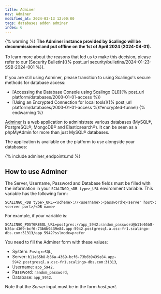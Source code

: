 ```yaml
---
title: Adminer
nav: Adminer
modified_at: 2024-03-13 12:00:00
tags: databases addon adminer
index: 6
---
```


{% warning %}
**The Adminer instance provided by Scalingo will be decommissioned and put
offline on the 1st of April 2024 (2024-04-01).**\
\
To learn more about the reasons that led us to make this decision, please refer
to our [Security Bulletin]({% post_url security/bulletins/2024-01-23-SSB-2024-001 %}).\
\
If you are still using Adminer, please transition to using Scalingo's secure
methods for database access:
- [Accessing the Database Console using Scalingo CLI]({% post_url platform/databases/2000-01-01-access %})
- [Using an Encrypted Connection for local tools]({% post_url platform/databases/2000-01-01-access %}#encrypted-tunnel)
{% endwarning %}

[Adminer](https://www.adminer.org/) is a web application to administrate various databases (MySQL®,
PostgreSQL®, MongoDB® and Elasticsearch®). It can be seen as a phpMyAdmin for more than just MySQL®
databases.

The application is available on the platform to use alongside your databases:

{% include adminer_endpoints.md %}

## How to use Adminer

The Server, Username, Password and Database fields must be filled with the information in your
`SCALINGO_<DB type>_URL` environment variable. This variable has the following form:

```
SCALINGO_<DB type>_URL=<scheme>://<username>:<password>@<server host>:<server port>/<DB name>
```

For example, if your variable is:

```
SCALINGO_POSTGRESQL_URL=postgres://app_5942:random_password@b11e65b8-b36a-4369-bcf6-73b6b9439e84.app-5942.postgresql.a.osc-fr1.scalingo-dbs.com:31313/app_5942?sslmode=prefer
```

You need to fill the Adminer form with these values:

- System: `PostgreSQL`,
- Server: `b11e65b8-b36a-4369-bcf6-73b6b9439e84.app-5942.postgresql.a.osc-fr1.scalingo-dbs.com:31313`,
- Username: `app_5942`,
- Password: `random_password`,
- Database: `app_5942`.

Note that the *Server* input must be in the form *host:port*.
